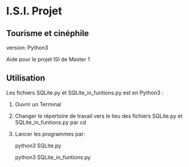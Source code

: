 # I.S.I. Projet

## Tourisme et cinéphile

version: Python3

Aide pour le projet ISI de Master 1


## Utilisation
Les fichiers SQLite.py et SQLite_in_funtions.py est en Python3 :

1. Ouvrir un Terminal

2. Changer le répertoire de travail vers le lieu des fichiers SQLite.py et SQLite_in_funtions.py par cd
 
3. Lancer les programmes par:

	 python3 SQLite.py
	 
	 python3 SQLite_in_funtions.py